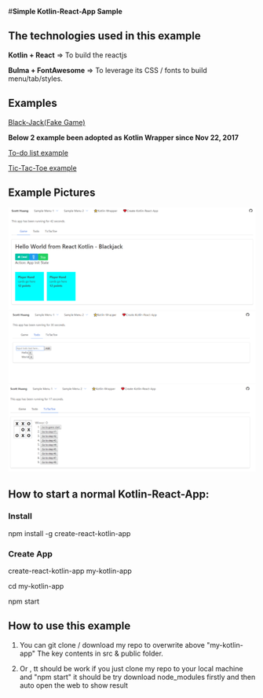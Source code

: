 #**Simple Kotlin-React-App Sample**

## The technologies used in this example  
**Kotlin + React**   => To build the reactjs

**Bulma + FontAwesome**  => To leverage its CSS / fonts to build menu/tab/styles.


## Examples  
[Black-Jack(Fake Game)](src/App/Game/gameUI.kt)

**Below 2 example been adopted as Kotlin Wrapper since Nov 22, 2017**

[To-do list example](https://github.com/JetBrains/kotlin-wrappers/blob/master/examples/src/main/kotlin/example/Todo.kt) 

[Tic-Tac-Toe example](https://github.com/JetBrains/kotlin-wrappers/blob/master/examples/src/main/kotlin/example/TicTacToe.kt)

## Example Pictures
![Black-Jack](https://github.com/ScottHuangZL/my-kotlin-app/blob/master/src/App/SamplePicture/Blackjack.png)
![To-do](https://github.com/ScottHuangZL/my-kotlin-app/blob/master/src/App/SamplePicture/Todo.png)
![Tic-Tac-Toe](https://github.com/ScottHuangZL/my-kotlin-app/blob/master/src/App/SamplePicture/TicTacToe.png)

## How to start a normal Kotlin-React-App:
### Install
npm install -g create-react-kotlin-app

### Create App
create-react-kotlin-app my-kotlin-app

cd my-kotlin-app

npm start

## How to use this example
1. You can git clone / download my repo to overwrite above "my-kotlin-app"
The key contents in src & public folder.

2. Or , tt should be work if you just clone my repo to your local machine and "npm start"
it should be try download node_modules firstly and then auto open the web to show result